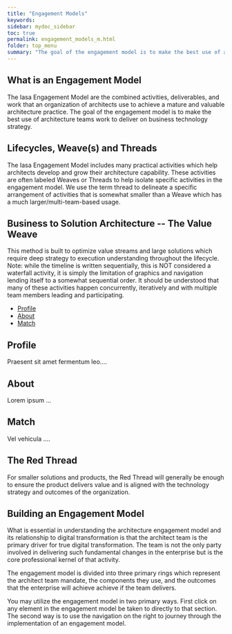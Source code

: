 ```yaml
---
title: "Engagement Models"
keywords: 
sidebar: mydoc_sidebar
toc: true
permalink: engagement_models_m.html
folder: top_menu
summary: "The goal of the engagement model is to make the best use of architecture teams work to deliver on business technology strategy."
---
```


## What is an Engagement Model

The Iasa Engagement Model are the combined activities, deliverables, and
work that an organization of architects use to achieve a mature and
valuable architecture practice. The goal of the engagement model is to
make the best use of architecture teams work to deliver on business
technology strategy.

## Lifecycles, Weave(s) and Threads

The Iasa Engagement Model includes many practical activities which help
architects develop and grow their architecture capability. These
activities are often labeled Weaves or Threads to help isolate specific
activities in the engagement model. We use the term thread to delineate
a specific arrangement of activities that is somewhat smaller than a
Weave which has a much larger/multi-team-based usage.

## Business to Solution Architecture -- The Value Weave

This method is built to optimize value streams and large solutions which
require deep strategy to execution understanding throughout the
lifecycle. Note: while the timeline is written sequentially, this is NOT
considered a waterfall activity, it is simply the limitation of graphics
and navigation lending itself to a somewhat sequential order. It should
be understood that many of these activities happen concurrently,
iteratively and with multiple team members leading and participating.

<ul id="profileTabs" class="nav nav-tabs">
    <li class="active"><a href="#profile" data-toggle="tab">Profile</a></li>
    <li><a href="#about" data-toggle="tab">About</a></li>
    <li><a href="#match" data-toggle="tab">Match</a></li>
</ul>
  <div class="tab-content">
<div role="tabpanel" class="tab-pane active" id="profile">
    <h2>Profile</h2>
<p>Praesent sit amet fermentum leo....</p>
</div>

<div role="tabpanel" class="tab-pane" id="about">
    <h2>About</h2>
    <p>Lorem ipsum ...</p></div>

<div role="tabpanel" class="tab-pane" id="match">
    <h2>Match</h2>
    <p>Vel vehicula ....</p>
</div>
</div>


## The Red Thread

For smaller solutions and products, the Red Thread will generally be
enough to ensure the product delivers value and is aligned with the
technology strategy and outcomes of the organization.

## Building an Engagement Model

What is essential in understanding the architecture engagement model and
its relationship to digital transformation is that the architect team is
the primary driver for true digital transformation. The team is not the
only party involved in delivering such fundamental changes in the
enterprise but is the core professional kernel of that activity.

The engagement model is divided into three primary rings which represent
the architect team mandate, the components they use, and the outcomes
that the enterprise will achieve achieve if the team delivers.

You may utilize the engagement model in two primary ways. First click on
any element in the engagement model be taken to directly to that
section. The second way is to use the navigation on the right to journey
through the implementation of an engagement model.
